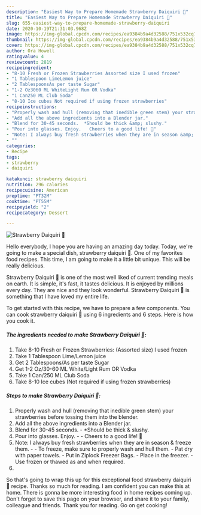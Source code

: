 ```yaml
---
description: "Easiest Way to Prepare Homemade Strawberry Daiquiri 🍓"
title: "Easiest Way to Prepare Homemade Strawberry Daiquiri 🍓"
slug: 655-easiest-way-to-prepare-homemade-strawberry-daiquiri
date: 2020-10-19T21:31:03.968Z
image: https://img-global.cpcdn.com/recipes/ea9384b9a4d32588/751x532cq70/strawberry-daiquiri-🍓-recipe-main-photo.jpg
thumbnail: https://img-global.cpcdn.com/recipes/ea9384b9a4d32588/751x532cq70/strawberry-daiquiri-🍓-recipe-main-photo.jpg
cover: https://img-global.cpcdn.com/recipes/ea9384b9a4d32588/751x532cq70/strawberry-daiquiri-🍓-recipe-main-photo.jpg
author: Ora Howell
ratingvalue: 4
reviewcount: 2819
recipeingredient:
- "8-10 Fresh or Frozen Strawberries Assorted size I used frozen"
- "1 Tablespoon LimeLemon juice"
- "2 TablespoonsAs per taste Sugar"
- "1-2 Oz3060 ML WhiteLight Rum OR Vodka"
- "1 Can250 ML Club Soda"
- "8-10 Ice cubes Not required if using frozen strawberries"
recipeinstructions:
- "Properly wash and hull (removing that inedible green stem) your strawberries before tossing them into the blender."
- "Add all the above ingredients into a Blender jar."
- "Blend for 30-45 seconds.  *Should be thick &amp; slushy."
- "Pour into glasses. Enjoy.   Cheers to a good life! 🥂"
- "Note: I always buy fresh strawberries when they are in season &amp; freeze them.   To freeze, make sure to properly wash and hull them. Pat dry with paper towels.  Put in Ziplock Freezer Bags.  Place in the freezer.  Use frozen or thawed as and when required."
- ""
categories:
- Recipe
tags:
- strawberry
- daiquiri

katakunci: strawberry daiquiri 
nutrition: 296 calories
recipecuisine: American
preptime: "PT32M"
cooktime: "PT55M"
recipeyield: "2"
recipecategory: Dessert

---
```



![Strawberry Daiquiri 🍓](https://img-global.cpcdn.com/recipes/ea9384b9a4d32588/751x532cq70/strawberry-daiquiri-🍓-recipe-main-photo.jpg)

Hello everybody, I hope you are having an amazing day today. Today, we're going to make a special dish, strawberry daiquiri 🍓. One of my favorites food recipes. This time, I am going to make it a little bit unique. This will be really delicious.



Strawberry Daiquiri 🍓 is one of the most well liked of current trending meals on earth. It is simple, it's fast, it tastes delicious. It is enjoyed by millions every day. They are nice and they look wonderful. Strawberry Daiquiri 🍓 is something that I have loved my entire life.


To get started with this recipe, we have to prepare a few components. You can cook strawberry daiquiri 🍓 using 6 ingredients and 6 steps. Here is how you cook it.

<!--inarticleads1-->

##### The ingredients needed to make Strawberry Daiquiri 🍓:

1. Take 8-10 Fresh or Frozen Strawberries: (Assorted size) I used frozen
1. Take 1 Tablespoon Lime/Lemon juice
1. Get 2 Tablespoons/As per taste Sugar
1. Get 1-2 Oz/30-60 ML White/Light Rum OR Vodka
1. Take 1 Can/250 ML Club Soda
1. Take 8-10 Ice cubes (Not required if using frozen strawberries)




<!--inarticleads2-->

##### Steps to make Strawberry Daiquiri 🍓:

1. Properly wash and hull (removing that inedible green stem) your strawberries before tossing them into the blender.
1. Add all the above ingredients into a Blender jar.
1. Blend for 30-45 seconds.  - *Should be thick &amp; slushy.
1. Pour into glasses. Enjoy.  -  - Cheers to a good life! 🥂
1. Note: I always buy fresh strawberries when they are in season &amp; freeze them.  -  - To freeze, make sure to properly wash and hull them. - Pat dry with paper towels.  - Put in Ziplock Freezer Bags.  - Place in the freezer.  - Use frozen or thawed as and when required.
1. 




So that's going to wrap this up for this exceptional food strawberry daiquiri 🍓 recipe. Thanks so much for reading. I am confident you can make this at home. There is gonna be more interesting food in home recipes coming up. Don't forget to save this page on your browser, and share it to your family, colleague and friends. Thank you for reading. Go on get cooking!
